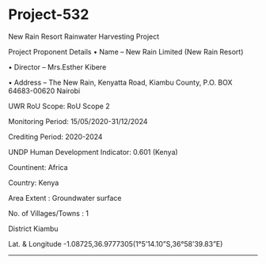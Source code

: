 # Project-532
New Rain Resort Rainwater Harvesting Project 

Project Proponent Details 
• Name – New Rain Limited (New Rain Resort) 

• Director – Mrs.Esther Kibere 

• Address – The New Rain, Kenyatta Road, Kiambu County, P.O. BOX 64683-00620 Nairobi  

UWR RoU Scope: RoU Scope 2 

Monitoring Period: 15/05/2020-31/12/2024 

Crediting Period: 2020-2024 

UNDP Human Development Indicator: 0.601 (Kenya)  

Countinent: Africa

Country: Kenya

Area Extent  : Groundwater surface 

No. of Villages/Towns  : 1 

District  Kiambu 

Lat. & Longitude  -1.08725,36.9777305(1°5’14.10”S,36°58’39.83”E) 
__________________
